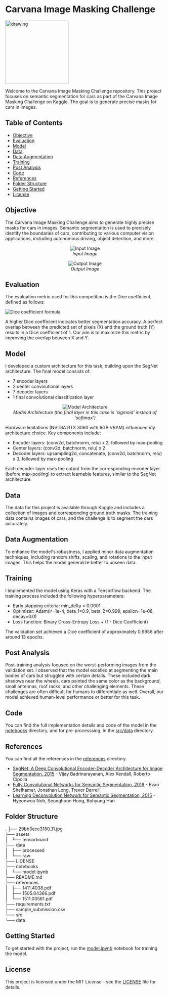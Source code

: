 # Carvana Image Masking Challenge

<img src="https://storage.googleapis.com/kaggle-organizations/833/thumbnail.png%3Fr=873" alt="drawing" width="200"/>

Welcome to the Carvana Image Masking Challenge repository. This project focuses on semantic segmentation for cars as part of the Carvana Image Masking Challenge on Kaggle. The goal is to generate precise masks for cars in images.

## Table of Contents

- [Objective](#objective)
- [Evaluation](#evaluation)
- [Model](#model)
- [Data](#data)
- [Data Augmentation](#data-augmentation)
- [Training](#training)
- [Post Analysis](#post-analysis)
- [Code](#code)
- [References](#references)
- [Folder Structure](#folder-structure)
- [Getting Started](#getting-started)
- [License](#license)

## Objective

The Carvana Image Masking Challenge aims to generate highly precise masks for cars in images. Semantic segmentation is used to precisely identify the boundaries of cars, contributing to various computer vision applications, including autonomous driving, object detection, and more.

<p align="center">
  <img src="https://miro.medium.com/v2/resize:fit:720/format:webp/1*GHRkj8iYO70Ws_wyfa9rhA.png" alt="Input Image">
  <br>
  <em>Input Image</em>
</p>

<p align="center">
  <img src="https://miro.medium.com/v2/resize:fit:720/format:webp/1*9Z_p2cEuu7uZaNmYtza8JA.png" alt="Output Image">
  <br>
  <em>Output Image</em>
</p>

## Evaluation

The evaluation metric used for this competition is the Dice coefficient, defined as follows:

![Dice coefficient formula](https://wikimedia.org/api/rest_v1/media/math/render/svg/a80a97215e1afc0b222e604af1b2099dc9363d3b)

A higher Dice coefficient indicates better segmentation accuracy. A perfect overlap between the predicted set of pixels (X) and the ground truth (Y) results in a Dice coefficient of 1. Our aim is to maximize this metric by improving the overlap between X and Y.

## Model

I developed a custom architecture for this task, building upon the SegNet architecture. The final model consists of:

- 7 encoder layers
- 2 center convolutional layers
- 7 decoder layers
- 1 final convolutional classification layer

<p align="center">
  <img src="https://production-media.paperswithcode.com/methods/segnet_Vorazx7.png" alt="Model Architecture">
  <br>
  <em>Model Architecture (the final layer in this case is 'sigmoid' instead of 'softmax')</em>
</p>

Hardware limitations (NVIDIA RTX 3060 with 6GB VRAM) influenced my architecture choice. Key components include:

- Encoder layers: (conv2d, batchnorm, relu) x 2, followed by max-pooling
- Center layers: (conv2d, batchnorm, relu) x 2
- Decoder layers: upsampling2d, concatenate, (conv2d, batchnorm, relu) x 3, followed by max-pooling

Each decoder layer uses the output from the corresponding encoder layer (before max-pooling) to extract learnable features, similar to the SegNet architecture.

## Data

The data for this project is available through Kaggle and includes a collection of images and corresponding ground truth masks. The training data contains images of cars, and the challenge is to segment the cars accurately.

## Data Augmentation

To enhance the model's robustness, I applied minor data augmentation techniques, including random shifts, scaling, and rotations to the input images. This helps the model generalize better to unseen data.

## Training

I implemented the model using Keras with a Tensorflow backend. The training process included the following hyperparameters:

- Early stopping criteria: min_delta = 0.0001
- Optimizer: Adam(lr=1e-4, beta_1=0.9, beta_2=0.999, epsilon=1e-08, decay=0.0)
- Loss function: Binary Cross-Entropy Loss + (1 - Dice Coefficient)

The validation set achieved a Dice coefficient of approximately 0.9956 after around 13 epochs.

## Post Analysis

Post-training analysis focused on the worst-performing images from the validation set. I observed that the model excelled at segmenting the main bodies of cars but struggled with certain details. These included dark shadows near the wheels, cars painted the same color as the background, small antennas, roof racks, and other challenging elements. These challenges are often difficult for humans to differentiate as well. Overall, our model achieved human-level performance or better for this task.

## Code

You can find the full implementation details and code of the model in the [notebooks](./notebooks/) directory, and for pre-processsing, in the [src/data](./src/data/) directory.

## References

You can find all the references in the [references](./references/) directory.

- [SegNet: A Deep Convolutional Encoder-Decoder Architecture for Image Segmentation, 2015](https://arxiv.org/abs/1511.00561) - Vijay Badrinarayanan, Alex Kendall, Roberto Cipolla
- [Fully Convolutional Networks for Semantic Segmentation, 2016](https://arxiv.org/abs/1411.4038) - Evan Shelhamer, Jonathan Long, Trevor Darrell
- [Learning Deconvolution Network for Semantic Segmentation, 2015](https://arxiv.org/abs/1505.04366) - Hyeonwoo Noh, Seunghoon Hong, Bohyung Han

## Folder Structure
.
├── 29bb3ece3180_11.jpg  
├── assets  
│   └── tensorboard  
├── data  
│   ├── processed  
│   └── raw  
├── LICENSE  
├── notebooks  
│   └── model.ipynb  
├── README.md  
├── references  
│   ├── 1411.4038.pdf  
│   ├── 1505.04366.pdf  
│   └── 1511.00561.pdf  
├── requirements.txt  
├── sample_submission.csv  
└── src  
    └── data  

## Getting Started

To get started with the project, run the [model.ipynb](./notebooks/model.ipynb) notebook for training the model.

## License

This project is licensed under the MIT License - see the [LICENSE](LICENSE) file for details.
